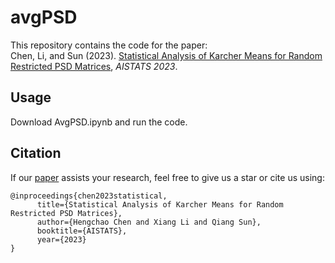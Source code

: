 # avgPSD
This repository contains the code for the paper: <br>
Chen, Li, and Sun (2023). <a href="https://arxiv.org/abs/2302.12426">Statistical Analysis of Karcher Means for Random Restricted PSD Matrices</a>, *AISTATS 2023*. 


## Usage

Download AvgPSD.ipynb and run the code.

## Citation
If our [paper](https://arxiv.org/abs/2302.12426) assists your research, feel free to give us a star or cite us using:
```
@inproceedings{chen2023statistical,
      title={Statistical Analysis of Karcher Means for Random Restricted PSD Matrices}, 
      author={Hengchao Chen and Xiang Li and Qiang Sun},
      booktitle={AISTATS},
      year={2023}
}
```
